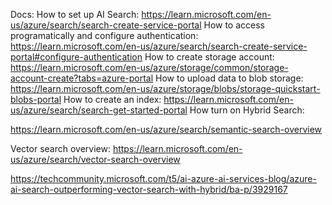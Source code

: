 Docs:
How to set up AI Search: https://learn.microsoft.com/en-us/azure/search/search-create-service-portal
How to access programatically and configure authentication: https://learn.microsoft.com/en-us/azure/search/search-create-service-portal#configure-authentication 
How to create storage account: https://learn.microsoft.com/en-us/azure/storage/common/storage-account-create?tabs=azure-portal
How to upload data to blob storage: https://learn.microsoft.com/en-us/azure/storage/blobs/storage-quickstart-blobs-portal
How to create an index: https://learn.microsoft.com/en-us/azure/search/search-get-started-portal
How turn on Hybrid Search: 

https://learn.microsoft.com/en-us/azure/search/semantic-search-overview

Vector search overview: https://learn.microsoft.com/en-us/azure/search/vector-search-overview

https://techcommunity.microsoft.com/t5/ai-azure-ai-services-blog/azure-ai-search-outperforming-vector-search-with-hybrid/ba-p/3929167